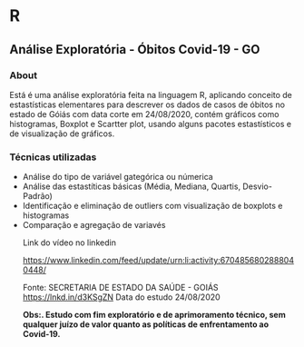 <h1> R </h1>

<h2>Análise Exploratória - Óbitos Covid-19 - GO</h2>

<h3>About</h3>

Está é uma análise exploratória feita na linguagem R, aplicando conceito de estastísticas elementares para descrever os dados de casos de óbitos no estado de Góiás com data corte
em 24/08/2020, contém gráficos como histogramas, Boxplot e Scartter plot, usando alguns pacotes estastísticos e de visualização de gráficos.

<h3>Técnicas utilizadas</h3>
<ul>
<li>Análise do tipo de variável gategórica ou númerica</li>
<li>Análise das estastíticas básicas (Média, Mediana, Quartis, Desvio-Padrão)</li>
<li>Identificação e eliminação de outliers com visualização de boxplots e histogramas</li>
<li>Comparação e agregação de variavés</li>
</lu>

Link do vídeo no linkedin

https://www.linkedin.com/feed/update/urn:li:activity:6704856802888040448/

Fonte: SECRETARIA DE ESTADO DA SAÚDE - GOIÁS
https://lnkd.in/d3KSgZN
Data do estudo 24/08/2020

<b>Obs:. Estudo com fim exploratório e de aprimoramento técnico, sem qualquer juízo de valor quanto as políticas de enfrentamento ao Covid-19.</b>
